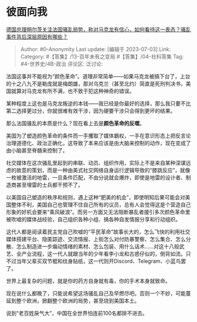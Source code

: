 # 彼面向我
[德国总理朔尔茨关注法国骚乱局势，称对马克龙有信心，如何看待这一表态？骚乱事件背后深层原因有哪些？](https://www.zhihu.com/question/610036318/answer/3101584143)

> Author: #0-Anonymity
> Last update: [编辑于 2023-07-03]
> Link:
> Category: #【答集】/13-百年未有之变局 #【答集】/04-社科答集
> Tag: #4-世界史/4B-政治
> 评论区:
> 泛讨论:

法国这事并不能视为“颜色革命”。道理非常简单——如果马克龙被搞下台了，上台的十之八九不是勒庞就是梅朗雄，那对乌克兰（甚至北约）简直是死刑判决书，美国就算对马克龙有所不满，也不致于犯这种神奇的错误。

某种程度上这也是马克龙叛逆的本钱——我已经是你最好的选择，那么我只要不比第二选择更过分，你就很难有效干涉，因为硬要干涉只会得到更坏的结果。

那么法国骚乱的本质是什么？现在看上去是**颜色革命的反噬**。

美国为了塑造颜色革命的条件而一手攫取了媒体霸权，一手在意识形态上把反言论治理道德化、政治正确化，这导致了本来应该是由大脑来控制的动作，现在变成了由小脑甚至脊髓来控制了。

社交媒体在这次骚乱里起到的串联、动员、组织作用，实际上不是来自某种深谋远虑的故意的策划，而是一种由美式社交网络自身运行逻辑导致的“膝跳反应”，就像一枚被激活的地雷，一旦条件匹配，不由分说就会爆炸，即使是地雷的设计者、制造商甚至埋雷的士兵都干预不了。

以美国自己塑造的秩序和规则，遇上这种“肥美的机会”，即使明知后果可能会对美国整体不利，美国自己也管理不住自己所有的议员，总有人会觉得这是个营造自己形象的好机会要来“乘风破浪”。而另一方面又无法阻断暴乱者援引多次颜色革命里被吹嘘的媒体战经验，自己组织各种小组、搞各种自发情报分享和行动组织。

这代人都是阅读着民主党自己吹嘘的“平民革命”故事长大的，怎么飞快的利用社交媒体搭建平台、隐匿踪迹、交流情报、上街怎么对付防暴警察、怎么集合、怎么分散、怎么制造进一步煽动情绪的素材、怎么包装、用什么话术……对这十八般武艺、全产业流程，这一代人就跟当年的少年看李小龙和古惑仔似的，倒背如流。只不过当年父辈买双节棍和纹身贴纸，这一代则开Discord、Telegram、小蓝鸟罢了。

世界上最复杂的问题，就是你的药方自身就有毒，你的手术本身就致命。

现在说什么都晚了，只能说希望这场骚乱自己及早燃尽吧。否则一个不妙，可能蔓延到整个欧洲，掀翻整个欧洲的局势，甚至烧到美国本土。

说到“老百姓戾气大”，中国在全世界怕连前100名都排不进去。
